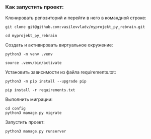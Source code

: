 ### Как запустить проект:

Клонировать репозиторий и перейти в него в командной строке:

```
git clone git@github.com:vasilevvladv/myprojekt_py_rebrain.git
```

```
cd myprojekt_py_rebrain
```

Cоздать и активировать виртуальное окружение:

```
python3 -m venv .venv
```

```
source .venv/bin/activate
```

Установить зависимости из файла requirements.txt:

```
python3 -m pip install --upgrade pip
```

```
pip install -r requirements.txt
```

Выполнить миграции:

```
cd config
python3 manage.py migrate
```

Запустить проект:

```
python3 manage.py runserver
```
